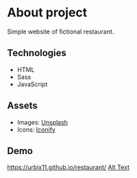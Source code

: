 # About project

Simple website of fictional restaurant.

## Technologies

* HTML
* Sass
* JavaScript
## Assets

* Images: [Unsplash](https://unsplash.com/)
* Icons: [Iconify](https://iconify.design/)

## Demo

https://urbix11.github.io/restaurant/
[Alt Text](https://imgur.com/ZHFvZmS)

